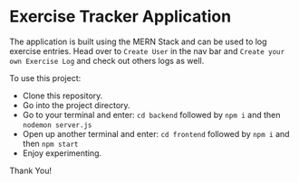 # Exercise Tracker Application

The application is built using the MERN Stack and can be used to log exercise entries. Head over to `Create User` in the nav bar and `Create your own Exercise Log` and check out others logs as well.

To use this project:

- Clone this repository.
- Go into the project directory.
- Go to your terminal and enter: `cd backend` followed by `npm i` and then `nodemon server.js`
- Open up another terminal and enter: `cd frontend` followed by `npm i` and then `npm start`
- Enjoy experimenting.

Thank You!
